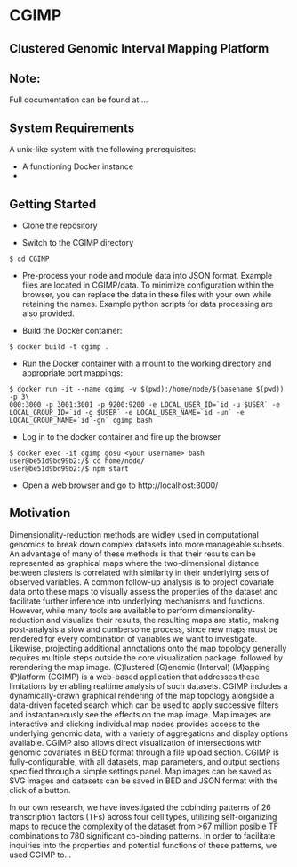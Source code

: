 # CGIMP
## Clustered Genomic Interval Mapping Platform

## Note:
Full documentation can be found at ...

## System Requirements
A unix-like system with the following prerequisites:
- A functioning Docker instance
- 

## Getting Started

* Clone the repository

* Switch to the CGIMP directory
```
$ cd CGIMP
```

* Pre-process your node and module data	into JSON format. Example files	are located in CGIMP/data. To minimize configuration within the browser, you can replace the data in these files with your own while retaining the names. Example python scripts for data processing are also provided.

* Build the Docker container:
```
$ docker build -t cgimp .
```

* Run the Docker container with a mount to the working directory and appropriate port mappings:
```
$ docker run -it --name cgimp -v $(pwd):/home/node/$(basename $(pwd)) -p 3\
000:3000 -p 3001:3001 -p 9200:9200 -e LOCAL_USER_ID=`id -u $USER` -e LOCAL_GROUP_ID=`id -g $USER` -e LOCAL_USER_NAME=`id -un` -e LOCAL_GROUP_NAME=`id -gn` cgimp bash
```

* Log in to the docker container and fire up the browser
```
$ docker exec -it cgimp gosu <your username> bash
user@be51d9bd99b2:/$ cd home/node/
user@be51d9bd99b2:/$ npm start
```

* Open a web browser and go to http://localhost:3000/


## Motivation

Dimensionality-reduction methods are widley used in computational genomics to break down complex datasets into more manageable subsets. An advantage of many of these methods is that their results can be represented as graphical maps where the two-dimensional distance between clusters is correlated with similarity in their underlying sets of observed variables. A common follow-up analysis is to project covariate data onto these maps to visually assess the properties of the dataset and facilitate further inference into underlying mechanisms and functions. However, while many tools are available to perform dimensionality-reduction and visualize their results, the resulting maps are static, making post-analysis a slow and cumbersome process, since new maps must be rendered for every combination of variables we want to investigate. Likewise, projecting additional annotations onto the map topology generally requires multiple steps outside the core visualization package, followed by rerendering the map image. (C)lustered (G)enomic (Interval) (M)apping (P)latform (CGIMP) is a web-based application that addresses these limitations by enabling realtime analysis of such datasets. CGIMP includes a dynamically-drawn graphical rendering of the map topology alongside a data-driven faceted search which can be used to apply successive filters and instantaneously see the effects on the map image. Map images are interactive and clicking individual map nodes provides access to the underlying genomic data, with a variety of aggregations and display options available. CGIMP also allows direct visualization of intersections with genomic covariates in BED format through a file upload section. CGIMP is fully-configurable, with all datasets, map parameters, and output sections specified through a simple settings panel. Map images can be saved as SVG images and datasets can be saved in BED and JSON format with the click of a button.


In our own research, we have investigated the cobinding patterns of 26 transcription factors (TFs) across four cell types, utilizing self-organizing maps to reduce the complexity of the dataset from >67 million posible TF combinations to 780 significant co-binding patterns. In order to facilitate inquiries into the properties and potential functions of these patterns, we used CGIMP to...
